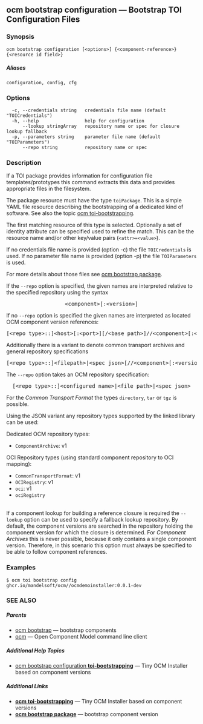 ## ocm bootstrap configuration &mdash; Bootstrap TOI Configuration Files

### Synopsis

```
ocm bootstrap configuration [<options>] {<component-reference>} {<resource id field>}
```

##### Aliases

```
configuration, config, cfg
```

### Options

```
  -c, --credentials string   credentials file name (default "TOICredentials")
  -h, --help                 help for configuration
      --lookup stringArray   repository name or spec for closure lookup fallback
  -p, --parameters string    parameter file name (default "TOIParameters")
      --repo string          repository name or spec
```

### Description


If a TOI package provides information for configuration file templates/prototypes
this command extracts this data and provides appropriate files in the filesystem.

The package resource must have the type <code>toiPackage</code>.
This is a simple YAML file resource describing the bootstrapping of a dedicated kind
of software. See also the topic [ocm toi-bootstrapping](ocm_toi-bootstrapping.md).

The first matching resource of this type is selected. Optionally a set of
identity attribute can be specified used to refine the match. This can be the
resource name and/or other key/value pairs (<code>&lt;attr>=&lt;value></code>).

If no credentials file name is provided (option -c) the file
<code>TOICredentials</code> is used. If no parameter file name is
provided (option -p) the file <code>TOIParameters</code> is used.

For more details about those files see [ocm bootstrap package](ocm_bootstrap_package.md).


If the <code>--repo</code> option is specified, the given names are interpreted
relative to the specified repository using the syntax

<center>
    <pre>&lt;component>[:&lt;version>]</pre>
</center>

If no <code>--repo</code> option is specified the given names are interpreted
as located OCM component version references:

<center>
    <pre>[&lt;repo type>::]&lt;host>[:&lt;port>][/&lt;base path>]//&lt;component>[:&lt;version>]</pre>
</center>

Additionally there is a variant to denote common transport archives
and general repository specifications

<center>
    <pre>[&lt;repo type>::]&lt;filepath>|&lt;spec json>[//&lt;component>[:&lt;version>]]</pre>
</center>

The <code>--repo</code> option takes an OCM repository specification:

<center>
    <pre>[&lt;repo type>::]&lt;configured name>|&lt;file path>|&lt;spec json></pre>
</center>

For the *Common Transport Format* the types <code>directory</code>,
<code>tar</code> or <code>tgz</code> is possible.

Using the JSON variant any repository types supported by the
linked library can be used:

Dedicated OCM repository types:
  - <code>ComponentArchive</code>: v1

OCI Repository types (using standard component repository to OCI mapping):
  - <code>CommonTransportFormat</code>: v1
  - <code>OCIRegistry</code>: v1
  - <code>oci</code>: v1
  - <code>ociRegistry</code>

\
If a component lookup for building a reference closure is required
the <code>--lookup</code>  option can be used to specify a fallback
lookup repository. By default, the component versions are searched in
the repository holding the component version for which the closure is
determined. For *Component Archives* this is never possible, because
it only contains a single component version. Therefore, in this scenario
this option must always be specified to be able to follow component
references.


### Examples

```
$ ocm toi bootstrap config ghcr.io/mandelsoft/ocm//ocmdemoinstaller:0.0.1-dev
```

### SEE ALSO

##### Parents

* [ocm bootstrap](ocm_bootstrap.md)	 &mdash; bootstrap components
* [ocm](ocm.md)	 &mdash; Open Component Model command line client



##### Additional Help Topics

* [ocm bootstrap configuration <b>toi-bootstrapping</b>](ocm_bootstrap_configuration_toi-bootstrapping.md)	 &mdash; Tiny OCM Installer based on component versions


##### Additional Links

* [<b>ocm toi-bootstrapping</b>](ocm_toi-bootstrapping.md)	 &mdash; Tiny OCM Installer based on component versions
* [<b>ocm bootstrap package</b>](ocm_bootstrap_package.md)	 &mdash; bootstrap component version

